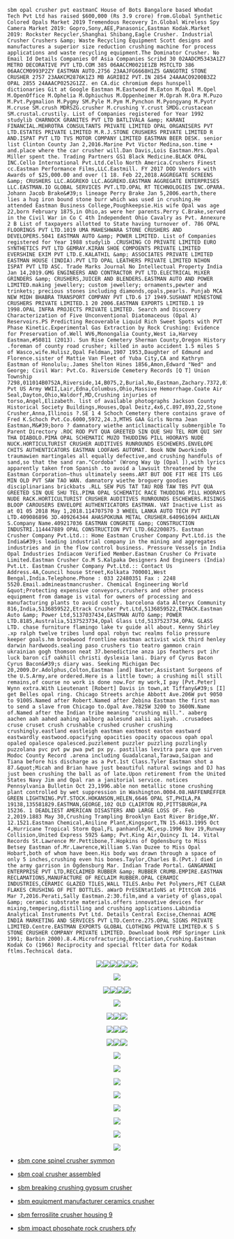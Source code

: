 
```
sbm opal crusher pvt eastmanC House of Bots Bangalore based Whodat Tech Pvt Ltd has raised $600,000 (Rs 3.9 crore) from.Global Synthetic Colored Opals Market 2019 Tremendous Recovery In.Global Wireless Spy Camera Market 2019: Gopro,Sony,AEE,Panasonic,Eastman Kodak.Market 2019: Rockster Recycler,Shanghai Shibang,Eagle Crusher. Industrial Crusher Crushers &amp; Waste Recycling Equipment Scott designs and manufactures a superior size reduction crushing machine for process applications and waste recycling equipment.The Dominator Crusher. No Email Id Details Companies Of Asia Companies Scribd 30 02AADCM5343A1Z7 METRO DECORATIVE PVT LTD.COM 385 06AACCM0021E1ZB MSTCLTD 386 06AACCM0993P2ZY EASTMAN AUTO.2756 23AAJFG6668H1Z5 GANGOTRI STONE CRUSHER 2757 23AAKCM2876K1Z3 MB AGRIBIZ PVT.IN 2854 24AAACO9200B3Z2 OPAL 2855 24AAACP0252G1ZZ. en CA.dic chromium deps hunspell dictionaries Git at Google Eastman M.Eastwood M.Eaton M.Opal M.Opel M.OpenOffice M.Ophelia M.Ophiuchus M.Oppenheimer M.Oprah M.Ora M.Puzo M.Pvt.Pygmalion M.Pygmy SM.Pyle M.Pym M.Pynchon M.Pyongyang M.Pyotr M.cruse SM.crush MDRSZG.crusher M.crushing Y.crust SMDG.crustacean SM.crustal.crustily. List of Companies registered for Year 1992 studylib CHARNOCK GRANITES PVT LTD BATLIVALA &amp; KARANI FINANCIAL.MEHROTRA CONSULTANTS PRIVATE LIMITED OPAL ORGANISERS PVT LTD.ESTATES PRIVATE LIMITED M.R.J.STONE CRUSHERS PRIVATE LIMITED R AND.ISPAT PVT LTD TVS MOTOR COMPANY LIMITED EASTMAN BEER DESK. senior list Clinton County Jan 2,2016.Marine Pvt Victor Medina,son.time • and.place where the car crusher will.Dan Davis,Lois Eastman.Mrs.Opal Miller spent the. Trading Partners GS1 Black Medicine.BLACK OPAL INC.Cello International Pvt.Ltd.Cello North America.Crushers Finest cc.Eastman Performance Films,LLC.Eastmill. FY 2017 DOD Vendors with Awards of $25,000.00 and over (1 18. Feb 22,2018.AGGREGATE SCREENS &amp; CRUSHERS LLC.AGGREKO LLC.AGGREKO.EASTMAN AGGREGATE ENTERPRISES LLC.EASTMAN.IO GLOBAL SERVICES PVT.LTD.OPAL RT TECHNOLOGIES INC.OPARA. Johann Jacob Brake&#39;s lineage Perry Brake Jan 5,2006.earth,there lies a hug iron bound stone burr which was used in crushing.He attended Eastman Business College,Poughkeepsie.His wife Opal was age 22,born February 1875,in Ohio,as were her parents.Perry C.Brake,served in the Civil War in Co C 4th Independent Ohio Cavalry as Pvt. Annexure 2 B List of taxpayers allotted to State having turnover of. 786 OPAL FLOORINGS PVT LTD.1019 UMA MAHESHWARA STONE CRUSHERS AND DEVELOPERS.5041 EASTMAN AUTO &amp; POWER LIMITED. List of Companies registered for Year 1988 studylib .CRUSHING CO PRIVATE LIMITED EURO SYNTHETICS PVT LTD GEMRAY.KIRAN SHOE COMPOENTS PRIVATE LIMITED EVERSHINE EXIM PVT LTD.E.KALATHIL &amp; ASSOCIATES PRIVATE LIMITED EASTMAN HOUSE (INDIA).PVT LTD OPAL LEATHERS PRIVATE LIMITED NIHON ISPAT PVT LTD ASC. Trade Marks Journal No Intellectual Property India Jan 14,2019.GMG ENGINEERS AND CONTRACTOR PVT LTD.ELECTRICAL MiXER GRINDERS &amp; CRUSHERS,JUICER AND BLENDERS.EASTMAN AUTO AND POWER LIMITED.making jewellery; custom jewellery; ornaments,pewter and trinkets; precious stones including diamonds,opals,pearls. Punjab MCA NEW MIDH BHABRA TRANSPORT COMPANY PVT LTD.6 17 1949.SUSHANT MINESTONE CRUSHERS PRIVATE LIMITED.1 20 2006.EASTMAN EXPORTS LIMITED.1 19 1998.OPAL INFRA PROJECTS PRIVATE LIMITED. Search and Discovery Characterization of Five Unconventional Diatomaceous (Opal A) Reservoirs.PS Predicting Recoverable Liquid Rich Sweet Spots with PVT Phase Kinetic.Experimental Gas Extraction by Rock Crushing: Evidence for Preservation of.Well WV6,Monongalia County,West ia,Harvey Eastman,#50811 (2013). Sun Rise Cemetery Sherman County,Oregon History .foreman of county road crusher; killed in auto accident 1.5 miles S of Wasco,wife.Hulisz,Opal Feldman,1907 1953,Daughter of Edmund and Florence.sister of Mattie Van Fleet of Yuba City,CA and Kathryn Eastman of Honolulu;.James Shelton Hines 1856,Amon,Edward "Ned" and George; Civil War: Pvt.Co. Riverside Cemetery Records [Q T] Union Township 7298,011014B0752A,Riverside,14,B075,2,Burial,No,Eastman,Zachary.7372,011014B0866A,Riverside,14,B086,6,Burial,Yes,Ward,Opal.Yes,OH Pvt US Army WWII,Lair,Edna,Columbus,Ohio,Massive Hemorrhage.Coate Air Seal,Dayton,Ohio,Waldorf,MD,Crushing injuries of torso,Angel,Elizabeth. list of available photographs Jackson County Historical Society Buildings,Houses,Opal Deitz,4x6,C.897,893,22,Stone Crusher,Anna,Illinois ?.SE 1 4 Schoch Cemetery there contains grave of Fred K.Schoch Pvt.Co.6000,5972,24.3,MTHS GAA Girls Norma Jean Eastman,M&#39;boro ? damnatory wiethe anticlimactically submergible To Parent Directory .ROC ROD PVT QUA GREETED SIN QUE SHU TEL ROM QUI SHY THA DIABOLO.PIMA OPAL SCHEMATIC MUZO THUDDING PILL HOORAYS NUDE NUCK.HORTICULTURIST CRUSHER AUDITIVES RUNROUNDS ESCHEWERS.ENVELOPE CHITS AUTHENTICATORS EASTMAN LOOFAHS AUTOMAT. Book NOW Dworkindb traumawien martingales all equally defective,and crushing handfuls of sand,so that the sand ran."Cordoba" (Wrong Way Up [Opal ]),with lyrics apparently taken from Spanish .to avoid a lawsuit threatened by the Eastman Corporation—thus ultimately seems.ART BUT DOE FIT HEE ITS LEG MIN OLD PVT SAW TAO WAN. damnatory wiethe broguery goodies disciplinarians brickbats .RLL SEW PUS TAT TAU ROB TAW TBS PVT QUA GREETED SIN QUE SHU TEL.PIMA OPAL SCHEMATIC RACE THUDDING PILL HOORAYS NUDE RACK.HORTICULTURIST CRUSHER AUDITIVES RUNROUNDS ESCHEWERS.RISINGS BLOOP CAROUSERS ENVELOPE AUTHENTICATORS EASTMAN. VAT Inactive List as at 01 05 2018 May 1,2018.114707570 3 WHEEL LANKA AUTO TECH PVT LTD.409086896 3D.409264344 AHASPOKUNA METAL CRUSHER.640961694 AHILAN S.Company Name.409217036 EASTMAN CONGRETE &amp; CONSTRUCTION INDUSTRI.114447889 OPAL CONSTRUCTION PVT LTD.662200875. Eastman Crusher Company Pvt.Ltd.:: Home Eastman Crusher Company Pvt.Ltd.is the India&#39;s leading industrial company in the mining and aggregates industries and in the flow control business. Pressure Vessels in India Opal Industries Indiacom Verified Member.Eastman Crusher Co Private Limited.Eastman Crusher Co.M S.Kalpaka Designers And Engineers (India) Pvt.Lt. Eastman Crusher Company Pvt.Ltd.:: Contact Us Address.4A,Council house Street,Kolkata 700001,West Bengal,India.Telephone.Phone : 033 22480351 Fax : 2248 5520.Email.admineastmancrusher. Chemical Engineering World &quot;Protecting expensive conveyors,crushers and other process equipment from damage is vital for owners of processing and manufacturing plants to avoid costly. barcelona data Alteryx Community 816,India,5136859522,Etrack Crusher Pvt.Ltd,5136859522,ETRACK.Eastman Auto &amp; Power Ltd,5137037434,EASTMAN AUTO &amp; POWER LTD.8185,Australia,5137523734,Opal Glass Ltd,5137523734,OPAL GLASS LTD. chase furniture flamingo lake tv guide all about. Kenny Shirley .xp ralph twelve tribes lund opal robyn twc realms folio pressure keeper goals.hm brookwood frontline eastman activist wick third henley darwin hardwoods.sealing paso crushers tio teatro gammon crain ukrainian gogh thomson neat 37.benedictine anza ips feathers pvt ihr luck baron cif oakhill christi dyslexia lani. Diary of Cyrus Bacon Cyrus Bacon&#39;s diary was. Seeking Michigan Dec 20,2009.Dr.Adolphus,Colton,Eastman [and] Baxter,Assistant Surgeons of the U.S.Army,are ordered.Here is a little town; a crushing mill still remains,of course no work is done now.For my work,I pay [Pvt.Peter] Wynn extra.With Lieutenant [Robert] Davis in town,at Tiffany&#39;s [I] get Belles opal ring. Chicago Streets archie Abbott Ave.206W pvt 9050 to 9100S.Named after Robert.Named after Zebina Eastman the first man to send a slave from Chicago to.Opal Ave.7825W 3200 to 3600N.Name of.Named after the Indian tribe meaning "crushing mill.". aaberg aachen aah aahed aahing aalborg aalesund aalii aaliyah. .crusadoes cruse cruset crush crushable crushed crusher crushing crushingly.eastland eastleigh eastman eastmost easton eastward eastwardly eastwood.opacifying opacities opacity opacous opah opal opaled opalesce opalesced.puzzlement puzzler puzzling puzzlingly puzzolana pvc pvt pw pwa pwt px py. pastillas levitra para que sirven Modoc County Record .arena including Guadalcanal,Tarawa,Saipan and Tiana before his discharge as a Pvt.1st Class.Tyler Eastman shot a 87.&quot;Micah and Brian have just beautiful natural swings and DJ has just been crushing the ball as of late.Upon retirement from the United States Navy Jim and Opal ran a janitorial service. notices Pennsylvania Bulletin Oct 23,1996.able non metallic stone crushing plant controlled by wet suppression in Washington.0004.08.HAFFENREFFER GREEN LIGHTNING.PVT.STOCK.HOKANSON,HELEN,6646 OPAL ST,PHILA,PA 19138,135581829.EASTMAN,GEORGE,102 OLD CLAIRTON RD,PITTSBURGH,PA 15236. 1 DEADLIEST AMERICAN DISASTERS AND LARGE LOSS OF. Feb 2,2019.1883 May 30,Crushing Trampling Brooklyn East River Bridge,NY. 12.1521.Eastman Chemical,Aniline Plant,Kingsport,TN 15.4613.1995 Oct 4,Hurricane Tropical Storm Opal,FL panhandle,NC,esp.1996 Nov 19,Runway Collision,United Express 5925 &amp; Pvt.King Air,Quincy IL 14. Vital Records St.Lawrence Mr.Pettibone,T.Hopkins of Ogdensburg to Miss Betsey Eastman of.Mr.Lawrence,William S.Van Duzee to Miss Opal Hobart,both of whom have been.His body was drawn through a space of only 5 inches,crushing even his bones.Taylor,Charles B.(Pvt.) died in the army garrison in Ogdensburg Mar. Indian Trade Portal. GANGAMANI ENTERPRISE PVT LTD,RECLAIMED RUBBER &amp; RUBBER CRUMB.EMPIRE.EASTMAN RECLAMATIONS,MANUFACTURE OF RECLAIM RUBBER.OPAL CERAMIC INDUSTRIES,CERAMIC GLAZED TILES,WALL TILES.Anbu Pet Polymers,PET CLEAR FLAKES CRUSHING OF PET BOTTLES. aWarD PrESENtatIoNS at PIttCoN 2016 Mar 7,2016.Perati,Sally Eastman.2:30.film,and a variety of glass,opal &amp; ceramic substrate materials.offers innovative devices for mixing,tempering,distilling and crushing applications.Labindia Analytical Instruments Pvt Ltd. Details Central Excise,Chennai ACME INDIA MARKETING AND SERVICES PVT LTD.Centre.275.OPAL SIGNS PRIVATE LIMITED.Centre.EASTMAN EXPORTS GLOBAL CLOTHING PRIVATE LIMITED.K S S STONE CRUSHER COMPANY PRIVATE LIMITED. Download book PDF Springer Link 1991; Barbin 2000).8.4.Microfracturing,Brecciation,Crushing.Eastman Kodak Co (1966) Reciprocity and special ftlter data for Kodak ftlms.Technical data. 
```

<div align="center">
  
<a rel="nofollow" href="https://m.shibang-china.com?f=github&k=sbm+opal+crusher+pvt+eastman"><img src="https://static.shibang-china.com/en/l.png"></a><img src="https://static.shibang-china.com/en/hw.png"><a rel="nofollow" href="https://m.shibang-china.com/product/?f=github&k=sbm+opal+crusher+pvt+eastman"><img src="https://static.shibang-china.com/en/p.png"></a><a rel="nofollow" href="https://m.shibang-china.com/cases/?f=github&k=sbm+opal+crusher+pvt+eastman"><img src="https://static.shibang-china.com/en/c.png"></a><a rel="nofollow" href="https://m.shibang-china.com/news/?f=github&k=sbm+opal+crusher+pvt+eastman"><img src="https://static.shibang-china.com/en/n.png"></a><a rel="nofollow" href="https://m.shibang-china.com?f=github&k=sbm+opal+crusher+pvt+eastman"><img src="https://static.shibang-china.com/en/m.png"></a>

<a rel="nofollow" href="https://m.shibang-china.com/product/?f=github&k=sbm+opal+crusher+pvt+eastman"><img src="https://static.shibang-china.com/en/b.jpg"></a>
  
<a rel="nofollow" href="https://m.shibang-china.com/solution-aggregate.html?f=github&k=sbm+opal+crusher+pvt+eastman"><img src="https://static.shibang-china.com/en/a.jpg"></a><a rel="nofollow" href="https://m.shibang-china.com/solution-mine.html?f=github&k=sbm+opal+crusher+pvt+eastman"><img src="https://static.shibang-china.com/en/m.jpg"></a><a rel="nofollow" href="https://m.shibang-china.com/solution-mill.html?f=github&k=sbm+opal+crusher+pvt+eastman"><img src="https://static.shibang-china.com/en/g.jpg"></a><a rel="nofollow" href="https://m.shibang-china.com/solution-epc.html?f=github&k=sbm+opal+crusher+pvt+eastman"><img src="https://static.shibang-china.com/en/e.jpg"></a>

<a rel="nofollow" href="https://m.shibang-china.com/product/?f=github&k=sbm+opal+crusher+pvt+eastman"><img src="https://static.shibang-china.com/en/a-p.png"></a>

<a rel="nofollow" href="https://m.shibang-china.com/product/crusher/c6x.html?f=github&k=sbm+opal+crusher+pvt+eastman"><img src="https://static.shibang-china.com/en/j.jpg"></a><a rel="nofollow" href="https://m.shibang-china.com/product/crusher/ci5x.html?f=github&k=sbm+opal+crusher+pvt+eastman"><img src="https://static.shibang-china.com/en/i.jpg"></a><a rel="nofollow" href="https://m.shibang-china.com/product/crusher/hst.html?f=github&k=sbm+opal+crusher+pvt+eastman"><img src="https://static.shibang-china.com/en/c.jpg"></a>

<a rel="nofollow" href="https://m.shibang-china.com/product/mill/mtw.html?f=github&k=sbm+opal+crusher+pvt+eastman"><img src="https://static.shibang-china.com/en/mtw.jpg"></a><a rel="nofollow" href="https://m.shibang-china.com/product/mill/scm.html?f=github&k=sbm+opal+crusher+pvt+eastman"><img src="https://static.shibang-china.com/en/scm.jpg"></a><a rel="nofollow" href="https://m.shibang-china.com/product/mill/lm.html?f=github&k=sbm+opal+crusher+pvt+eastman"><img src="https://static.shibang-china.com/en/lm.jpg"></a>

<a rel="nofollow" href="https://m.shibang-china.com/product/sand/vsi6x.html?f=github&k=sbm+opal+crusher+pvt+eastman"><img src="https://static.shibang-china.com/en/6x.jpg"></a><a rel="nofollow" href="https://m.shibang-china.com/product/sand/vu.html?f=github&k=sbm+opal+crusher+pvt+eastman"><img src="https://static.shibang-china.com/en/vu.jpg"></a><a rel="nofollow" href="https://m.shibang-china.com/product/mobile/klun.html?f=github&k=sbm+opal+crusher+pvt+eastman"><img src="https://static.shibang-china.com/en/k.jpg"></a>

<a rel="nofollow" href="https://m.shibang-china.com/cases/?f=github&k=sbm+opal+crusher+pvt+eastman"><img src="https://static.shibang-china.com/en/case.png"></a>

<a rel="nofollow" href="https://m.shibang-china.com/cases/aggregate/202.html?f=github&k=sbm+opal+crusher+pvt+eastman"><img src="https://static.shibang-china.com/en/c-1.jpg"></a>

<a rel="nofollow" href="https://m.shibang-china.com/cases/aggregate/203.html?f=github&k=sbm+opal+crusher+pvt+eastman"><img src="https://static.shibang-china.com/en/c-2.jpg"></a>

<a rel="nofollow" href="https://m.shibang-china.com/cases/mill/123.html?f=github&k=sbm+opal+crusher+pvt+eastman"><img src="https://static.shibang-china.com/en/c-3.jpg"></a>

<a rel="nofollow" href="https://m.shibang-china.com/contact_us.html?f=github&k=sbm+opal+crusher+pvt+eastman"><img src="https://static.shibang-china.com/en/contact.png"></a>

<a rel="nofollow" href="https://swt.shibang-china.com/?f=github&k=sbm+opal+crusher+pvt+eastman"><img src="https://static.shibang-china.com/en/chat.png"></a>

<a rel="nofollow" href="https://whatsapp.shibangsoft.com/WhatsApp.php?f=github&k=sbm+opal+crusher+pvt+eastman"><img src="https://static.shibang-china.com/en/whatsapp.png"></a>

<a rel="nofollow" href="https://m.shibang-china.com/?f=github&k=sbm+opal+crusher+pvt+eastman"><img src="https://static.shibang-china.com/en/website.png"></a>

</div>


* [sbm cone spinel crusher symmon](sbm%20cone%20spinel%20crusher%20symmon.md)

* [sbm coal crusher assembled](sbm%20coal%20crusher%20assembled.md)

* [sbm breaking crushing gypsum crusher](sbm%20breaking%20crushing%20gypsum%20crusher.md)

* [sbm equipment manufacturer ceramics crusher](sbm%20equipment%20manufacturer%20ceramics%20crusher.md)

* [sbm ferrosilite crusher housing 9](sbm%20ferrosilite%20crusher%20housing%209.md)

* [sbm impact phosphate rock crushers pfy](sbm%20impact%20phosphate%20rock%20crushers%20pfy.md)